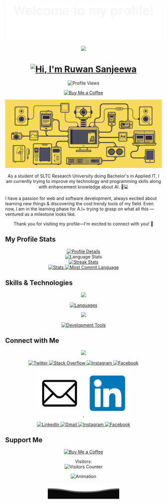 <p align="center">
  <img src="assets/Bottom_up.svg" alt="Top Border">
</p>

<p align="center">
  <img src="https://github.com/7oSkaaa/7oSkaaa/blob/main/Images/about_me.gif?raw=true" width="100px">
</p>

<div align="center">
  <h1>
    <a href="https://github.com/devzenmaster">
      <img src="https://readme-typing-svg.herokuapp.com?font=Fira+Code&weight=500&size=40&pause=1000&color=F7C213&center=true&vCenter=true&width=635&height=70&lines=Hi%2C+I'm+Ruwan+Sanjeewa%F0%9F%91%8B" alt="Hi, I'm Ruwan Sanjeewa">
    </a>
  </h1>
</div>

<p align="center">
  <img src="https://komarev.com/ghpvc/?username=devzenmaster&label=Profile%20views&color=0e75b6&style=flat" alt="Profile Views">
</p>

<p align="center">
  <a href="https://www.buymeacoffee.com/DevZenMaster">
    <img src="https://cdn.buymeacoffee.com/buttons/v2/default-yellow.png" height="50" width="210" alt="Buy Me a Coffee">
  </a>
</p>

<p align="center">
  <a href="https://github.com/devzenmaster">
    <img src="img/js.gif" alt="computer_system_photo" width="600">
  </a>
</p>

<p align="center">
  As a student of SLTC Research University doing Bachelor's in Applied IT, I am currently trying to improve my technology and programming skills along with enhancement knowledge about AI. 🧠💻

  I have a passion for web and software development, always excited about learning new things & discovering the cool trendy tools of my field. Even now, I am in the learning phase for A.I+ trying to grasp on what all this — ventured as a milestone looks like.
</p>

<p align="center">
  Thank you for visiting my profile—I'm excited to connect with you! 🎉
</p>

## **My Profile Stats**

<div align="center">
  <a href="https://github.com/devzenmaster">
    <img src="http://github-profile-summary-cards.vercel.app/api/cards/profile-details?username=devzenmaster&theme=slateorange" alt="Profile Details">
  </a>
</div>

<div align="center">
  <img src="https://github-readme-stats.vercel.app/api/top-langs/?username=devzenmaster&langs_count=8&theme=great-gatsby" alt="Language Stats">
</div>

<div align="center">
  <a href="https://github.com/devzenmaster">
    <img src="https://github-readme-streak-stats.herokuapp.com?user=devzenmaster&theme=rising-sun&hide_border=true&exclude_days=Sun" alt="Streak Stats">
  </a>
</div>

<div align="center">
  <a href="https://github.com/devzenmaster">
    <img src="http://github-profile-summary-cards.vercel.app/api/cards/stats?username=devzenmaster&theme=slateorange" alt="Stats">
    <img src="http://github-profile-summary-cards.vercel.app/api/cards/most-commit-language?username=devzenmaster&theme=slateorange" alt="Most Commit Language">
  </a>
</div>

## **Skills & Technologies**

<div align="center">
  <p align="center">
  <a href="https://github.com/dawidolko">
    <img src="https://img.shields.io/badge/Languages:-orange" />
  </a>
</p>
</div>
<div align="center">
  <a href="https://github.com/devzenmaster?tab=repositories">
    <img src="https://skillicons.dev/icons?i=java,py,css,html,js,r,mysql,bootstrap,react" alt="Languages">
  </a>
  <br>
</p>
</div>

<div align="center">
  <p align="center">
  <a href="https://github.com/devzenmaster">
    <img src="https://img.shields.io/badge/Development:-orange" />
  </a>
</p>
  <a href="https://github.com/devzenmaster?tab=repositories">
    <img src="https://skillicons.dev/icons?i=git,visualstudio,vscode,figma,photoshop,docker,pycharm,github" alt="Development Tools">
  </a>
</div>

## **Connect with Me**

<div align="center">
  <p align="center">
  <a href="https://github.com/devzenmaster">
    <img src="https://img.shields.io/badge/Socialmedia:-orange" />
  </a>
</p>
</div>

<div align="center">
  <p align="center">
    <a href="https://x.com/RuwanSanje78522">
      <img src="https://skillicons.dev/icons?i=twitter" alt="Twitter" width="30">
    </a>
    <a href="https://stackoverflow.com/users/26834522/ruwan-sanjeewa">
      <img src="https://skillicons.dev/icons?i=stackoverflow" alt="Stack Overflow" width="30">
    </a>
    <a href="https://www.instagram.com/_ruwan_sanjeewa_">
      <img src="https://skillicons.dev/icons?i=instagram" alt="Instagram" width="30">
    </a>
    <a href="https://www.facebook.com/profile.php?id=100040331102544&mibextid=ZbWKwL">
      <img src="https://upload.wikimedia.org/wikipedia/commons/5/51/Facebook_f_logo_%282019%29.svg" alt="Facebook" width="30">
    </a>
  </p>
  <p align="center">
    <a href="mailto:tmruwansanjeewa@gmail.com">
      <img src="img/Email.png" alt="Email" >
    </a>
    <a href="https://www.linkedin.com/in/ruwan-sanjeewa-3325b7266/">
      <img src="img/LikedIn.png" alt="LinkedIn" >
    </a>
  </p>
  <p align="center">
    <a href="https://www.linkedin.com/in/ruwan-sanjeewa-3325b7266/" target="_blank">
      <img src="https://img.shields.io/badge/-LinkedIn-%230077B5?style=for-the-badge&logo=linkedin&logoColor=white" alt="LinkedIn">
    </a>
    <a href="mailto:devzen.master@gmail.com">
      <img src="https://img.shields.io/badge/-Gmail-%23333?style=for-the-badge&logo=gmail&logoColor=red" alt="Gmail">
    </a>
    <a href="https://www.instagram.com/_ruwan_sanjeewa_" target="_blank">
      <img src="https://img.shields.io/badge/-Instagram-%23E4405F?style=for-the-badge&logo=instagram&logoColor=white" alt="Instagram">
    </a>
    <a href="https://www.facebook.com/profile.php?id=100040331102544&mibextid=ZbWKwL" target="_blank">
      <img src="https://img.shields.io/badge/-Facebook-%231877F2?style=for-the-badge&logo=facebook&logoColor=white" alt="Facebook">
    </a>
  </p>
</div>

## **Support Me**

<p align="center">
  <a href="https://www.buymeacoffee.com/DevZenMaster">
    <img src="https://cdn.buymeacoffee.com/buttons/v2/default-yellow.png" height="50" width="210" alt="Buy Me a Coffee">
  </a>
</p>

<p align="center">
  Visitors:
  <br>
  <img src="https://profile-counter.glitch.me/devzenmaster-dev/count.svg" alt="Visitors Counter">
</p>

<p align="center">
  <img src="img/eesa.gif" alt="Animation">
</p>

<p align="center">
  <img src="assets/Bottom_down.svg" alt="Bottom Border">
</p>
